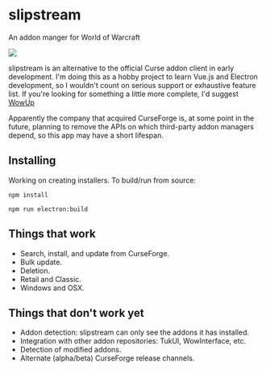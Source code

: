 # slipstream

An addon manger for World of Warcraft

![](https://github.com/varexi/slipstream/raw/master/docs/images/screenshot.png)

slipstream is an alternative to the official Curse addon client in early development. I'm doing this as a hobby project to learn Vue.js and Electron development, so I wouldn't count on serious support or exhaustive feature list. If you're looking for something a little more complete, I'd suggest [WowUp](https://wowup.io)

Apparently the company that acquired CurseForge is, at some point in the future, planning to remove the APIs on which third-party addon managers depend, so this app may have a short lifespan.

## Installing
Working on creating installers. To build/run from source:

```npm install```

```npm run electron:build```

## Things that work
- Search, install, and update from CurseForge.
- Bulk update.
- Deletion.
- Retail and Classic.
- Windows and OSX.

## Things that don't work yet
- Addon detection: slipstream can only see the addons it has installed.
- Integration with other addon repositories: TukUI, WowInterface, etc.
- Detection of modified addons.
- Alternate (alpha/beta) CurseForge release channels.